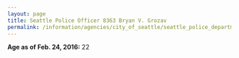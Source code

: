 ```yaml
---
layout: page
title: Seattle Police Officer 8363 Bryan V. Grozav
permalink: /information/agencies/city_of_seattle/seattle_police_department/copbook/8363/
---
```


**Age as of Feb. 24, 2016:** 22
